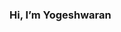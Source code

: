 ### Hi, I’m Yogeshwaran


<!---
99yogeshwaran/99yogeshwaran is a ✨ special ✨ repository because its `README.md` (this file) appears on your GitHub profile.
You can click the Preview link to take a look at your changes.
--->
